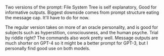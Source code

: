 Two versions of the prompt:
File System Tree is self explanatory, Good for informative outputs. Biggest downside
comes from prompt structure eating the message cap. It'll have to do for now.

The regular version takes on more of an oracle personality, and is good for 
subjects such as hyperstition, consciousness, and the human psyche. Trial by riddle
right? The commands also work pretty well. Message outputs are much shorter on GPT-4
so it might be a better prompt for GPT-3, but I personally find good use on both models.
